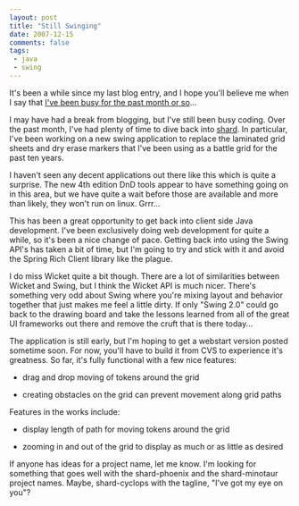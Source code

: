 ```yaml
---
layout: post
title: "Still Swinging"
date: 2007-12-15
comments: false
tags:
 - java
 - swing
---
```


It's been a while since my last blog entry, and I hope you'll believe me when I say that [I've been busy for the past month or so](http://flickr.com/photos/wireframe/tags/sophia)...



I may have had a break from blogging, but I've still been busy coding. Over the past month, I've had plenty of time to dive back into [shard](http://shard.dev.java.net). In particular, I've been working on a new swing application to replace the laminated grid sheets and dry erase markers that I've been using as a battle grid for the past ten years.



I haven't seen any decent applications out there like this which is quite a surprise. The new 4th edition DnD tools appear to have something going on in this area, but we have quite a wait before those are available and more than likely, they won't run on linux. Grrr...



This has been a great opportunity to get back into client side Java development. I've been exclusively doing web development for quite a while, so it's been a nice change of pace. Getting back into using the Swing API's has taken a bit of time, but I'm going to try and stick with it and avoid the Spring Rich Client library like the plague.



I do miss Wicket quite a bit though. There are a lot of similarities between Wicket and Swing, but I think the Wicket API is much nicer. There's something very odd about Swing where you're mixing layout and behavior together that just makes me feel a little dirty. If only "Swing 2.0" could go back to the drawing board and take the lessons learned from all of the great UI frameworks out there and remove the cruft that is there today...



The application is still early, but I'm hoping to get a webstart version posted sometime soon. For now, you'll have to build it from CVS to experience it's greatness. So far, it's fully functional with a few nice features:



  - drag and drop moving of tokens around the grid


  - creating obstacles on the grid can prevent movement along grid paths




Features in the works include:



  - display length of path for moving tokens around the grid


  - zooming in and out of the grid to display as much or as little as desired




If anyone has ideas for a project name, let me know. I'm looking for something that goes well with the shard-phoenix and the shard-minotaur project names. Maybe, shard-cyclops with the tagline, "I've got my eye on you"?



